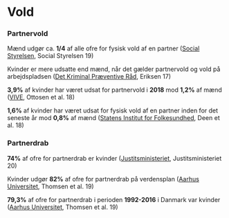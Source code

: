 # Vold

### Partnervold

Mænd udgør ca. **1/4** af alle ofre for fysisk vold af en partner ([Social Styrelsen](https://socialstyrelsen.dk/voksne/vold-i-naere-relationer/viden-om-vold/hvem-bliver-udsat-for-vold/maend-udsat-for-vold-1/), Social Styrelsen 19)

Kvinder er mere udsatte end mænd, når det gælder partnervold og vold på arbejdspladsen ([Det Kriminal Præventive Råd](https://dkr.dk/vold-og-voldtaegt/fakta-om-vold), Eriksen 17)

**3,9%** af kvinder har været udsat for partnervold i **2018** mod **1,2%** af mænd ([VIVE](https://www.vive.dk/media/pure/7024/1864918), Ottosen et al. 18)

**1,6%** af kvinder har været udsat for fysisk vold af en partner inden for det seneste år mod **0,8%** af mænd ([Statens Institut for Folkesundhed](https://www.sdu.dk/sif/-/media/images/sif/sidste\_chance/sif/udgivelser/2018/vold\_og\_seksuelle\_kraenkelser.pdf), Deen et al. 18)

### Partnerdrab

**74%** af ofre for partnerdrab er kvinder ([Justitsministeriet](https://www.justitsministeriet.dk/wp-content/uploads/2020/02/typer\_af\_drab\_i\_danmark.pdf), Justitsministeriet 20)

Kvinder udgør **82%** af ofre for partnerdrab på verdensplan ([Aarhus Universitet](https://pure.au.dk/portal/files/213434138/Homicide\_in\_Denmark\_1992\_2016\_reduced\_no\_papers.pdf), Thomsen et al. 19)

**79,3%** af ofre for partnerdrab i perioden **1992-2016** i Danmark var kvinder ([Aarhus Universitet](https://www.sciencedirect.com/science/article/pii/S2589871X19301317#bib2), Thomsen et al. 19)
